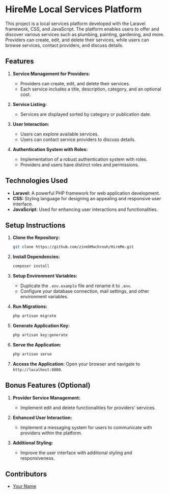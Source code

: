 # HireMe Local Services Platform

This project is a local services platform developed with the Laravel framework, CSS, and JavaScript. The platform enables users to offer and discover various services such as plumbing, painting, gardening, and more. Providers can create, edit, and delete their services, while users can browse services, contact providers, and discuss details.

## Features

1. **Service Management for Providers:**
    - Providers can create, edit, and delete their services.
    - Each service includes a title, description, category, and an optional cost.

2. **Service Listing:**
    - Services are displayed sorted by category or publication date.

3. **User Interaction:**
    - Users can explore available services.
    - Users can contact service providers to discuss details.

4. **Authentication System with Roles:**
    - Implementation of a robust authentication system with roles.
    - Providers and users have distinct roles and permissions.

## Technologies Used

- **Laravel:** A powerful PHP framework for web application development.
- **CSS:** Styling language for designing an appealing and responsive user interface.
- **JavaScript:** Used for enhancing user interactions and functionalities.

## Setup Instructions

1. **Clone the Repository:**
    ```bash
    git clone https://github.com/zinebMachrouh/HireMe.git
    ```

2. **Install Dependencies:**
    ```bash
    composer install
    ```

3. **Setup Environment Variables:**
    - Duplicate the `.env.example` file and rename it to `.env`.
    - Configure your database connection, mail settings, and other environment variables.

4. **Run Migrations:**
    ```bash
    php artisan migrate
    ```

5. **Generate Application Key:**
    ```bash
    php artisan key:generate
    ```

6. **Serve the Application:**
    ```bash
    php artisan serve
    ```

7. **Access the Application:**
    Open your browser and navigate to `http://localhost:8000`.

## Bonus Features (Optional)

1. **Provider Service Management:**
    - Implement edit and delete functionalities for providers' services.

2. **Enhanced User Interaction:**
    - Implement a messaging system for users to communicate with providers within the platform.

3. **Additional Styling:**
    - Improve the user interface with additional styling and responsiveness.

## Contributors

- [Your Name](https://github.com/zinebMachrouh)
